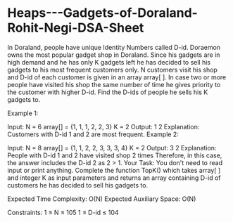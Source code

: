 # Heaps---Gadgets-of-Doraland-Rohit-Negi-DSA-Sheet
In Doraland, people have unique Identity Numbers called D-id. Doraemon owns the most popular gadget shop in Doraland. Since his gadgets are in high demand and he has only K gadgets left he has decided to sell his gadgets to his most frequent customers only. N customers visit his shop and D-id of each customer is given in an array array[ ]. In case two or more people have visited his shop the same number of time he gives priority to the customer with higher D-id. Find the D-ids of people he sells his K gadgets to.

Example 1:

Input:
N = 6
array[] = {1, 1, 1, 2, 2, 3}
K = 2
Output: 
1 2
Explanation: 
Customers with D-id 1 and 2 are most 
frequent.
Example 2:

Input:
N = 8
array[] = {1, 1, 2, 2, 3, 3, 3, 4}
K = 2
Output: 
3 2
Explanation: People with D-id 1 and 2 have 
visited shop 2 times Therefore, in this 
case, the answer includes the D-id 2 as 2 > 1.
Your Task:
You don't need to read input or print anything. Complete the function TopK() which takes array[ ] and integer K as input parameters and returns an array containing D-id of customers he has decided to sell his gadgets to.

Expected Time Complexity: O(N)
Expected Auxiliary Space: O(N)

Constraints:
1 ≤ N ≤ 105
1 ≤ D-id ≤ 104
